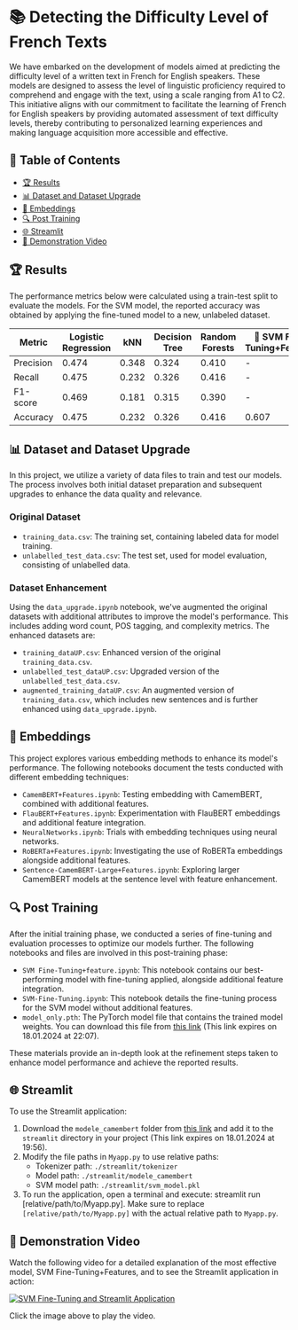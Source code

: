 # 📚 Detecting the Difficulty Level of French Texts

We have embarked on the development of models aimed at predicting the difficulty level of a written text in French for English speakers. These models are designed to assess the level of linguistic proficiency required to comprehend and engage with the text, using a scale ranging from A1 to C2. This initiative aligns with our commitment to facilitate the learning of French for English speakers by providing automated assessment of text difficulty levels, thereby contributing to personalized learning experiences and making language acquisition more accessible and effective.

## 📑 Table of Contents
- [🏆 Results](#-results)
- [📊 Dataset and Dataset Upgrade](#-dataset-and-dataset-upgrade)
- [🧠 Embeddings](#-embeddings)
- [🔍 Post Training](#-post-training)
- [🌐 Streamlit](#-streamlit)
- [🎥 Demonstration Video](#-demonstration-video)

## 🏆 Results
The performance metrics below were calculated using a train-test split to evaluate the models. For the SVM model, the reported accuracy was obtained by applying the fine-tuned model to a new, unlabeled dataset.

| Metric       | Logistic Regression | kNN    | Decision Tree | Random Forests | 👑 SVM Fine-Tuning+Features |
|--------------|---------------------|--------|---------------|----------------|-----------------|
| Precision    | 0.474               | 0.348  | 0.324         | 0.410          | -               |
| Recall       | 0.475               | 0.232  | 0.326         | 0.416          | -               |
| F1-score     | 0.469               | 0.181  | 0.315         | 0.390          | -               |
| Accuracy     | 0.475               | 0.232  | 0.326         | 0.416          | 0.607           |



## 📊 Dataset and Dataset Upgrade
In this project, we utilize a variety of data files to train and test our models. The process involves both initial dataset preparation and subsequent upgrades to enhance the data quality and relevance.

### Original Dataset
- `training_data.csv`: The training set, containing labeled data for model training.
- `unlabelled_test_data.csv`: The test set, used for model evaluation, consisting of unlabelled data.

### Dataset Enhancement
Using the `data_upgrade.ipynb` notebook, we've augmented the original datasets with additional attributes to improve the model's performance. This includes adding word count, POS tagging, and complexity metrics. The enhanced datasets are:
- `training_dataUP.csv`: Enhanced version of the original `training_data.csv`.
- `unlabelled_test_dataUP.csv`: Upgraded version of the `unlabelled_test_data.csv`.
- `augmented_training_dataUP.csv`: An augmented version of `training_data.csv`, which includes new sentences and is further enhanced using `data_upgrade.ipynb`.

## 🧠 Embeddings
This project explores various embedding methods to enhance its model's performance. The following notebooks document the tests conducted with different embedding techniques:
- `CamemBERT+Features.ipynb`: Testing embedding with CamemBERT, combined with additional features.
- `FlauBERT+Features.ipynb`: Experimentation with FlauBERT embeddings and additional feature integration.
- `NeuralNetworks.ipynb`: Trials with embedding techniques using neural networks.
- `RoBERTa+Features.ipynb`: Investigating the use of RoBERTa embeddings alongside additional features.
- `Sentence-CamemBERT-Large+Features.ipynb`: Exploring larger CamemBERT models at the sentence level with feature enhancement.


## 🔍 Post Training
After the initial training phase, we conducted a series of fine-tuning and evaluation processes to optimize our models further. The following notebooks and files are involved in this post-training phase:

- `SVM Fine-Tuning+feature.ipynb`: This notebook contains our best-performing model with fine-tuning applied, alongside additional feature integration.
- `SVM-Fine-Tuning.ipynb`: This notebook details the fine-tuning process for the SVM model without additional features.
- `model_only.pth`: The PyTorch model file that contains the trained model weights. You can download this file from [this link](https://www.swisstransfer.com/d/9ae9ec06-7742-4cb3-9f2d-005a7f800af6) (This link expires on 18.01.2024 at 22:07).

These materials provide an in-depth look at the refinement steps taken to enhance model performance and achieve the reported results.


## 🌐 Streamlit
To use the Streamlit application:
1. Download the `modele_camembert` folder from [this link](https://www.swisstransfer.com/d/31832bd3-57c7-4c0e-a43b-5bccc74879a5) and add it to the `streamlit` directory in your project (This link expires on 18.01.2024 at 19:56).
2. Modify the file paths in `Myapp.py` to use relative paths:
    - Tokenizer path: `./streamlit/tokenizer`
    - Model path: `./streamlit/modele_camembert`
    - SVM model path: `./streamlit/svm_model.pkl`
3. To run the application, open a terminal and execute: streamlit run [relative/path/to/Myapp.py]. Make sure to replace `[relative/path/to/Myapp.py]` with the actual relative path to `Myapp.py`.

## 🎥 Demonstration Video
Watch the following video for a detailed explanation of the most effective model, SVM Fine-Tuning+Features, and to see the Streamlit application in action:

[![SVM Fine-Tuning and Streamlit Application](http://img.youtube.com/vi/INsprDhmOUA/0.jpg)](https://youtu.be/INsprDhmOUA)

Click the image above to play the video.
